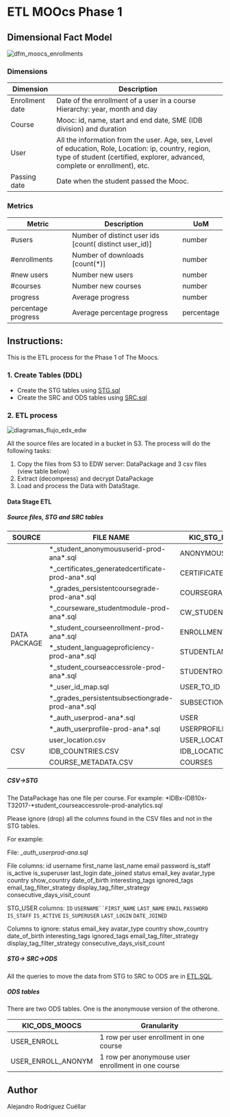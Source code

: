 
# ETL MOOcs Phase 1

## Dimensional Fact Model
![dfm_moocs_enrollments](https://user-images.githubusercontent.com/9292999/51255749-da8a3400-1971-11e9-9d1f-5e28b7b46c70.png "Dimensional Fact Model")

### Dimensions

Dimension| Description|
|---|---|
Enrollment date| Date of the enrollment of a user in a course Hierarchy: year, month and day |
Course| Mooc: id, name, start and end date, SME (IDB division) and duration |
User| All the information from the user. Age, sex, Level of education, Role, Location: ip, country, region, type of student (certified, explorer, advanced, complete or enrollment), etc.   |
Passing date| Date when the student passed the Mooc.|

### Metrics

Metric | Description |	UoM |
|---|---|---|
#users | Number of distinct user ids [count( distinct user_id)]| number|
#enrollments | Number of downloads [count(*)]|number
#new users | Number new users|number
#courses | Number new courses|number
progress | Average progress|number
percentage progress | Average percentage progress|percentage


## Instructions:

This is the ETL process for the Phase 1 of The Moocs.

### 1. Create Tables (DDL)
 - Create the STG tables using [STG.sql](https://github.com/arcuellar88/IDBx-Data-Engine/blob/datastage/STG.sql)
 - Create the SRC and ODS tables using [SRC.sql](https://github.com/arcuellar88/IDBx-Data-Engine/blob/datastage/SRC.sql)

### 2. ETL process
![diagramas_flujo_edx_edw](https://user-images.githubusercontent.com/9292999/51249994-241f5280-1963-11e9-85de-6b90b723695a.png)

All the source files are located in a bucket in S3. The process will do the following tasks:

1. Copy the files from S3 to EDW server: DataPackage and 3 csv files (view table below)
2. Extract (decompress) and decrypt DataPackage
3. Load and process the Data with DataStage.

#### Data Stage ETL

##### Source files, STG and SRC tables
<table>
    <thead>
        <tr>
            <th>SOURCE</th>
            <th>FILE NAME</th>
            <th>KIC_STG_MOOCS</th>
            <th>KIC_SRC_MOOCS</th>
        </tr>
    </thead>
    <tbody>
        <tr>
            <td rowspan=11>DATA PACKAGE</td>
            <td>*_student_anonymoususerid-prod-ana*.sql</td>
            <td>ANONYMOUSUSERID</td>
            <td>ANONYMOUSUSERID</td>
        </tr>
        <tr>
            <td>*_certificates_generatedcertificate-prod-ana*.sql</td>
            <td>CERTIFICATES</td>
            <td>CERTIFICATES</td>
        </tr>
        <tr>
           <td>*_grades_persistentcoursegrade-prod-ana*.sql</td>
            <td>COURSEGRADE</td>
             <td>COURSEGRADE</td>
        </tr>
        <tr>
            <td>*_courseware_studentmodule-prod-ana*.sql</td>
            <td>CW_STUDENTMODULE</td>
            <td>CW_STUDENTMODULE</td>
        </tr>
        <tr>
            <td>*_student_courseenrollment-prod-ana*.sql</td>
            <td>ENROLLMENT</td>
            <td>ENROLLMENT</td>
        </tr>
        <tr>
            <td>*_student_languageproficiency-prod-ana*.sql</td>
            <td>STUDENTLANG</td>
            <td>STUDENTLANG</td>
        </tr>
        <tr>
            <td>*_student_courseaccessrole-prod-ana*.sql</td>
            <td>STUDENTROLE</td>
            <td>STUDENTROLE</td>
        </tr>
        <tr>
             <td>*_user_id_map.sql</td>
            <td>USER_TO_ID</td>
            <td>USER_TO_ID</td>
       </tr>
        <tr>
            <td>*_grades_persistentsubsectiongrade-prod-ana*.sql</td>
            <td>SUBSECTIONGRADE</td>
            <td>SUBSECTIONGRADE</td>
        </tr>
        <tr>
            <td>*_auth_userprod-ana*.sql</td>
            <td>USER</td>
            <td>USER</td>
        </tr>
        <tr>
            <td>*_auth_userprofile-prod-ana*.sql</td>
            <td>USERPROFILE</td>
            <td>USERPROFILE</td>
        </tr>
        <tr>
            <td rowspan=3>CSV</td>
            <td>user_location.csv</td>
            <td>USER_LOCATION</td>
            <td>USER_LOCATION</td>
        </tr>
           <tr>
            <td>IDB_COUNTRIES.CSV</td>
            <td>IDB_LOCATION</td>
            <td>IDB_LOCATION</td>
        </tr>
        <tr>
             <td>COURSE_METADATA.CSV</td>
            <td>COURSES</td>
            <td>COURSES</td>
        </tr>
</table>


##### CSV->STG
The DataPackage has one file per course. For example: *IDBx-IDB10x-T32017-*student_courseaccessrole-prod-analytics.sql

Please ignore (drop) all the columns found in the CSV files and not in the STG tables.

For example:

File:
 *_auth_userprod-ana*.sql

File columns:
 id	username	first_name	last_name	email	password	is_staff	is_active	is_superuser
last_login	date_joined	status	email_key	avatar_type	country	show_country	date_of_birth	interesting_tags	ignored_tags	email_tag_filter_strategy	display_tag_filter_strategy	consecutive_days_visit_count

STG_USER columns:
`ID` `USERNAME``FIRST_NAME` `LAST_NAME` `EMAIL` `PASSWORD` `IS_STAFF` `IS_ACTIVE` `IS_SUPERUSER` `LAST_LOGIN` `DATE_JOINED`

Columns to ignore:
status	email_key	avatar_type	country	show_country	date_of_birth	interesting_tags	ignored_tags	email_tag_filter_strategy	display_tag_filter_strategy	consecutive_days_visit_count


##### STG-> SRC->ODS
All the queries to move the data from STG to SRC to ODS are in [ETL.SQL](https://github.com/arcuellar88/IDBx-Data-Engine/blob/datastage/ETL.sql).

##### ODS tables
There are two ODS tables. One is the anonymouse version of the otherone.

|KIC_ODS_MOOCS|Granularity|
|--|--|
|USER_ENROLL| 1 row per user enrollment in one course|
|USER_ENROLL_ANONYM | 1 row per anonymouse user enrollment in one course|

## Author

Alejandro Rodríguez Cuéllar
